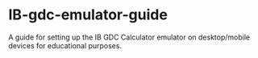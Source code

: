 # IB-gdc-emulator-guide
A guide for setting up the IB GDC Calculator emulator on desktop/mobile devices for educational purposes.
